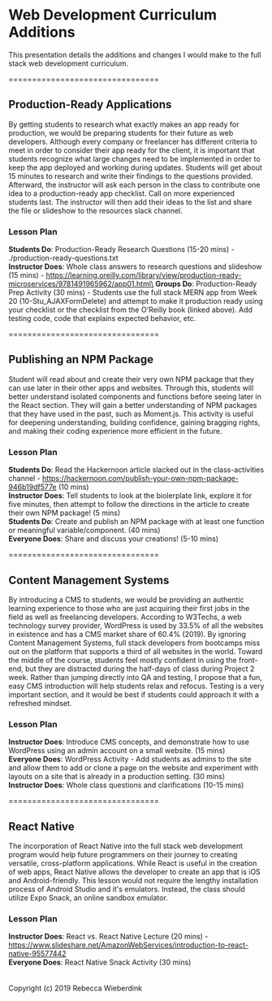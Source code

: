 # Web Development Curriculum Additions

This presentation details the additions and changes I would make to the full stack web development curriculum.

================================
## Production-Ready Applications
By getting students to research what exactly makes an app ready for production, we would be preparing students for their future as web developers. Although every company or freelancer has different criteria to meet in order to consider their app ready for the client, it is important that students recognize what large changes need to be implemented in order to keep the app deployed and working during updates. Students will get about 15 minutes to research and write their findings to the questions provided. Afterward, the instructor will ask each person in the class to contribute one idea to a production-ready app checklist. Call on more experienced students last. The instructor will then add their ideas to the list and share the file or slideshow to the resources slack channel. 

### Lesson Plan
**Students Do**: Production-Ready Research Questions (15-20 mins) - ./production-ready-questions.txt\
**Instructor Does**: Whole class answers to research questions and slideshow (15 mins) - https://learning.oreilly.com/library/view/production-ready-microservices/9781491965962/app01.html\
**Groups Do**: Production-Ready Prep Activity (30 mins) - Students use the full stack MERN app from Week 20 (10-Stu_AJAXFormDelete) and attempt to make it production ready using your checklist or the checklist from the O'Reilly book (linked above). Add testing code, code that explains expected behavior, etc.

================================
## Publishing an NPM Package 
Student will read about and create their very own NPM package that they can use later in their other apps and websites. Through this, students will better understand isolated components and functions before seeing later in the React section. They will gain a better understanding of NPM packages that they have used in the past, such as Moment.js. This activity is useful for deepening understanding, building confidence, gaining bragging rights, and making their coding experience more efficient in the future. 

### Lesson Plan 
**Students Do**: Read the Hackernoon article slacked out in the class-activities channel - https://hackernoon.com/publish-your-own-npm-package-946b19df577e (10 mins)\
**Instructor Does**: Tell students to look at the biolerplate link, explore it for five minutes, then attempt to follow the directions in the article to create their own NPM package! (5 mins)\
**Students Do**: Create and publish an NPM package with at least one function or meaningful variable/component. (40 mins)\
**Everyone Does**: Share and discuss your creations! (5-10 mins)

================================
## Content Management Systems 
By introducing a CMS to students, we would be providing an authentic learning experience to those who are just acquiring their first jobs in the field as well as freelancing developers. According to W3Techs, a web technology survey provider, WordPress is used by 33.5% of all the websites in existence and has a CMS market share of 60.4% (2019). By ignoring Content Management Systems, full stack developers from bootcamps miss out on the platform that supports a third of all websites in the world. Toward the middle of the course, students feel mostly confident in using the front-end, but they are distracted during the half-days of class during Project 2 week. Rather than jumping directly into QA and testing, I propose that a fun, easy CMS introduction will help students relax and refocus. Testing is a very important section, and it would be best if students could approach it with a refreshed mindset. 

### Lesson Plan 
**Instructor Does**: Introduce CMS concepts, and demonstrate how to use WordPress using an admin account on a small website. (15 mins)\
**Everyone Does**: WordPress Activity - Add students as admins to the site and allow them to add or clone a page on the website and experiment with layouts on a site that is already in a production setting. (30 mins)\
**Instructor Does**: Whole class questions and clarifications (10-15 mins)

================================
## React Native
The incorporation of React Native into the full stack web development program would help future programmers on their journey to creating versatile, cross-platform applications. While React is useful in the creation of web apps, React Native allows the developer to create an app that is iOS and Android-friendly. This lesson would not require the lengthy installation process of Android Studio and it's emulators. Instead, the class should utilize Expo Snack, an online sandbox emulator. 

### Lesson Plan 
**Instructor Does**: React vs. React Native Lecture (20 mins) - https://www.slideshare.net/AmazonWebServices/introduction-to-react-native-95577442 \
**Everyone Does**: React Native Snack Activity (30 mins) 
\
\
\
Copyright (c) 2019 Rebecca Wieberdink
